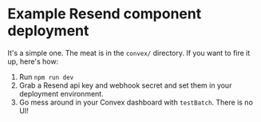 # Example Resend component deployment

It's a simple one. The meat is in the `convex/` directory. If you want to fire it up, here's how:

1. Run `npm run dev` 
2. Grab a Resend api key and webhook secret and set them in your deployment environment.
3. Go mess around in your Convex dashboard with `testBatch`. There is no UI!
